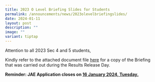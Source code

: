 ```yaml
---
title: 2023 O Level Briefing Slides for Students
permalink: /announcements/news/2023olevelbriefingslides/
date: 2024-01-11
layout: post
description: ""
image: ""
variant: tiptap
---
```

<p>Attention to all 2023 Sec 4 and 5 students,</p><p>Kindly refer to the attached document file <a href="/files/2023_O_Level_Briefing_Slides_for_Students.pdf" rel="noopener noreferrer nofollow" target="_blank">here</a> for a copy of the Briefing that was carried out during the Results Release Day.</p><p><strong>Reminder: JAE Application closes on <u>16 January 2024, Tuesday.</u></strong></p>